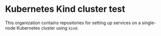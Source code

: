 # Kubernetes Kind cluster test

This organization contains repositories for setting up services on a single-node Kubernetes cluster using `kind`.
